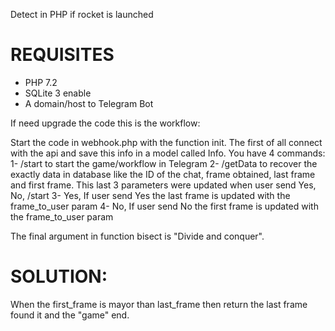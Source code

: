 Detect in PHP if rocket is launched

# REQUISITES
- PHP 7.2
- SQLite 3 enable
- A domain/host to Telegram Bot

If need upgrade the code this is the workflow:

Start the code in webhook.php with the function init.
The first of all connect with the api and save this info in a model called Info.
You have 4 commands:
1- /start to start the game/workflow in Telegram
2- /getData to recover the exactly data in database like the ID of the chat, frame obtained, last frame and first frame. This last 3 parameters were updated when user send Yes, No, /start
3- Yes, If user send Yes the last frame is updated with the frame_to_user param
4- No, If user send No the first frame is updated with the frame_to_user param


The final argument in function bisect is "Divide and conquer".
# SOLUTION:
When the first_frame is mayor than last_frame then return the last frame found it and the "game" end.